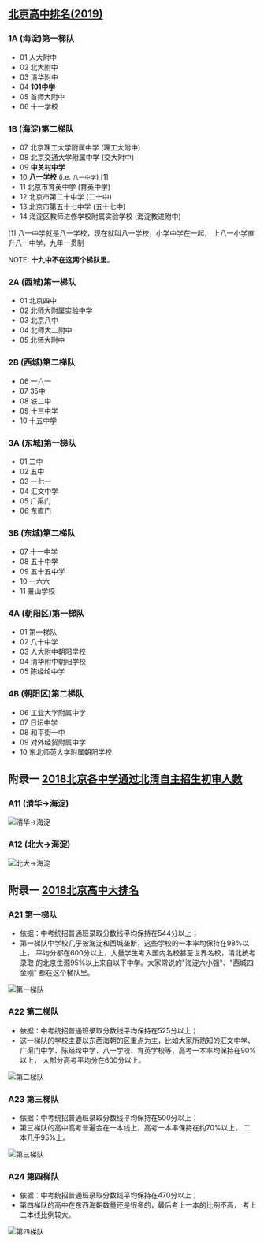 ## [北京高中排名(2019)](http://www.upkao.com/gk/77277.html)

### 1A (海淀)第一梯队
* 01 人大附中
* 02 北大附中
* 03 清华附中
* 04 **101中学**
* 05 首师大附中
* 06 十一学校

### 1B (海淀)第二梯队
* 07 北京理工大学附属中学 (理工大附中)
* 08 北京交通大学附属中学 (交大附中)
* 09 **中关村中学**
* 10 **八一学校** (i.e. `八一中学`) [1]
* 11 北京市育英中学       (育英中学)
* 12 北京市第二十中学     (二十中)
* 13 北京市第五十七中学   (五十七中)
* 14 海淀区教师进修学校附属实验学校 (海淀教进附中)

[1] 八一中学就是八一学校，现在就叫八一学校，小学中学在一起，
    上八一小学直升八一中学，九年一贯制

NOTE: **十九中不在这两个梯队里**。

### 2A (西城)第一梯队
* 01 北京四中
* 02 北师大附属实验中学
* 03 北京八中
* 04 北师大二附中
* 05 北师大附中

### 2B (西城)第二梯队
* 06 一六一
* 07 35中
* 08 铁二中
* 09 十三中学
* 10 十五中学

### 3A (东城)第一梯队
* 01 二中
* 02 五中
* 03 一七一
* 04 汇文中学
* 05 广渠门
* 06 东直门

### 3B (东城)第二梯队
* 07 十一中学
* 08 五十中学
* 09 五十五中学
* 10 一六六
* 11 景山学校

### 4A (朝阳区)第一梯队
* 01 第一梯队
* 02 八十中学
* 03 人大附中朝阳学校
* 04 清华附中朝阳学校
* 05 陈经纶中学

### 4B (朝阳区)第二梯队
* 06 工业大学附属中学
* 07 日坛中学
* 08 和平街一中
* 09 对外经贸附属中学
* 10 东北师范大学附属朝阳学校


## 附录一 [2018北京各中学通过北清自主招生初审人数](http://www.sohu.com/a/232639692_100169338)

### A11 (清华->海淀)
![清华->海淀](images/0201.png)

### A12 (北大->海淀)
![北大->海淀](images/0202.png)


## 附录一 [2018北京高中大排名](https://www.sohu.com/a/277527173_556566)

### A21 第一梯队

* 依据：中考统招普通班录取分数线平均保持在544分以上；
* 第一梯队中学校几乎被海淀和西城垄断，这些学校的一本率均保持在98%以上，
  平均分都在600分以上，大量学生考入国内名校甚至世界名校，清北统考录取
  的北京生源95%以上来自以下中学。大家常说的"海淀六小强"、"西城四金刚"
  都在这个梯队里。

![第一梯队](images/0203.jpg)

### A22 第二梯队

* 依据：中考统招普通班录取分数线平均保持在525分以上；
* 这一梯队的学校主要以东西海朝的区重点为主，比如大家所熟知的汇文中学、
  广渠门中学、陈经纶中学、八一学校、育英学校等，高考一本率均保持在90%以上，
  大部分高考平均分在600分以上。

![第二梯队](images/0204.jpg)

### A23 第三梯队
* 依据：中考统招普通班录取分数线平均保持在500分以上；
* 第三梯队的高中高考普遍会在一本线上，高考一本率保持在约70%以上，
  二本几乎95%上。

![第三梯队](images/0205.jpg)

### A24 第四梯队
* 依据：中考统招普通班录取分数线平均保持在470分以上；
* 第四梯队的高中在东西海朝数量还是很多的，最后考上一本的比例不高，
  考上二本线比例较大。

![第四梯队](images/0206.jpg)
